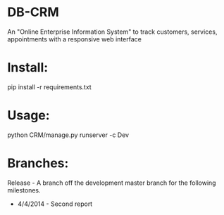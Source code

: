 DB-CRM
======

An "Online Enterprise Information System" to track customers, services, appointments with a responsive web interface


Install:
=======
pip install -r requirements.txt

Usage:
=====
python CRM/manage.py runserver -c Dev 

Branches:
========
Release - A branch off the development master branch for the following milestones.
  * 4/4/2014 - Second report 
 
